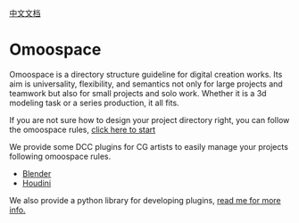 [中文文档](https://uj6xfhbzp0.feishu.cn/wiki/XOtgwlQ3Hism0MkzOeBcMXrqnQe?from=from_copylink)

# Omoospace

Omoospace is a directory structure guideline for digital creation works. Its aim is universality, flexibility, and semantics not only for large projects and teamwork but also for small projects and solo work. Whether it is a 3d modeling task or a series production, it all fits.

If you are not sure how to design your project directory right, you can follow the omoospace rules, [click here to start](https://omoolab.github.io/Omoospace/latest/why_omoospace)

We provide some DCC plugins for CG artists to easily manage your projects following omoospace rules.

-   [Blender](https://omoolab.github.io/Omoospace/latest/plugins/blender)
-   [Houdini](https://omoolab.github.io/Omoospace/latest/plugins/houdini)

We also provide a python library for developing plugins, [read me for more info.](https://omoolab.github.io/Omoospace/latest/develop_plugin)
